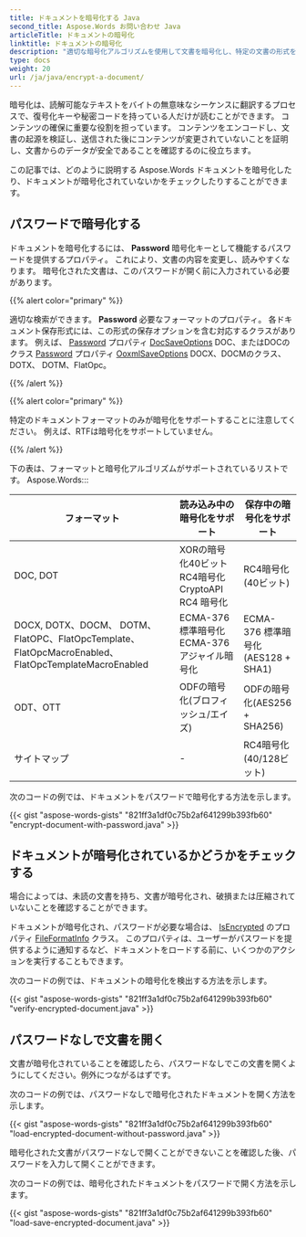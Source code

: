 ```yaml
---
title: ドキュメントを暗号化する Java
second_title: Aspose.Words お問い合わせ Java
articleTitle: ドキュメントの暗号化
linktitle: ドキュメントの暗号化
description: "適切な暗号化アルゴリズムを使用して文書を暗号化し、特定の文書の形式を Javaお問い合わせ"
type: docs
weight: 20
url: /ja/java/encrypt-a-document/
---
```


暗号化は、読解可能なテキストをバイトの無意味なシーケンスに翻訳するプロセスで、復号化キーや秘密コードを持っている人だけが読むことができます。 コンテンツの確保に重要な役割を担っています。 コンテンツをエンコードし、文書の起源を検証し、送信された後にコンテンツが変更されていないことを証明し、文書からのデータが安全であることを確認するのに役立ちます。

この記事では、どのように説明する Aspose.Words ドキュメントを暗号化したり、ドキュメントが暗号化されていないかをチェックしたりすることができます。

## パスワードで暗号化する

ドキュメントを暗号化するには、 **Password** 暗号化キーとして機能するパスワードを提供するプロパティ。 これにより、文書の内容を変更し、読みやすくなります。 暗号化された文書は、このパスワードが開く前に入力されている必要があります。

{{% alert color="primary" %}}

適切な検索ができます。 **Password** 必要なフォーマットのプロパティ。 各ドキュメント保存形式には、この形式の保存オプションを含む対応するクラスがあります。 例えば、 [Password](https://reference.aspose.com/words/java/com.aspose.words/docsaveoptions/#getPassword) プロパティ [DocSaveOptions](https://reference.aspose.com/words/java/com.aspose.words/docsaveoptions/) DOC、またはDOCのクラス [Password](https://reference.aspose.com/words/java/com.aspose.words/ooxmlsaveoptions/#getPassword) プロパティ [OoxmlSaveOptions](https://reference.aspose.com/words/java/com.aspose.words/ooxmlsaveoptions/) DOCX、DOCMのクラス、 DOTX、 DOTM、FlatOpc。

{{% /alert %}}

{{% alert color="primary" %}}

特定のドキュメントフォーマットのみが暗号化をサポートすることに注意してください。 例えば、RTFは暗号化をサポートしていません。

{{% /alert %}}

下の表は、フォーマットと暗号化アルゴリズムがサポートされているリストです。 Aspose.Words:::

| フォーマット |  読み込み中の暗号化をサポート |  保存中の暗号化をサポート |
|  ------------------------------------------------------------  |  -----------------------------------------------------------  |  --------------------------------------------  |
|  DOC, DOT |  XORの暗号化40ビットRC4暗号化CryptoAPI RC4 暗号化 |  RC4暗号化(40ビット) |
|  DOCX, DOTX、DOCM、 DOTM、FlatOPC、FlatOpcTemplate、FlatOpcMacroEnabled、FlatOpcTemplateMacroEnabled |  ECMA-376標準暗号化ECMA-376アジャイル暗号化 |  ECMA-376 標準暗号化 (AES128 + SHA1) |
|  ODT、OTT |  ODFの暗号化(ブロフィッシュ/エイズ) |  ODFの暗号化(AES256 + SHA256) |
|  サイトマップ |  -                                                            |  RC4暗号化(40/128ビット) |

次のコードの例では、ドキュメントをパスワードで暗号化する方法を示します。

{{< gist "aspose-words-gists" "821ff3a1df0c75b2af641299b393fb60" "encrypt-document-with-password.java" >}}

## ドキュメントが暗号化されているかどうかをチェックする

場合によっては、未読の文書を持ち、文書が暗号化され、破損または圧縮されていないことを確認することができます。

ドキュメントが暗号化され、パスワードが必要な場合は、 [IsEncrypted](https://reference.aspose.com/words/java/com.aspose.words/fileformatinfo/#isEncrypted) のプロパティ [FileFormatInfo](https://reference.aspose.com/words/java/com.aspose.words/fileformatinfo/) クラス。 このプロパティは、ユーザーがパスワードを提供するように通知するなど、ドキュメントをロードする前に、いくつかのアクションを実行することもできます。

次のコードの例では、ドキュメントの暗号化を検出する方法を示します。

{{< gist "aspose-words-gists" "821ff3a1df0c75b2af641299b393fb60" "verify-encrypted-document.java" >}}

## パスワードなしで文書を開く

文書が暗号化されていることを確認したら、パスワードなしでこの文書を開くようにしてください。例外につながるはずです。

次のコードの例では、パスワードなしで暗号化されたドキュメントを開く方法を示します。

{{< gist "aspose-words-gists" "821ff3a1df0c75b2af641299b393fb60" "load-encrypted-document-without-password.java" >}}

暗号化された文書がパスワードなしで開くことができないことを確認した後、パスワードを入力して開くことができます。

次のコードの例では、暗号化されたドキュメントをパスワードで開く方法を示します。

{{< gist "aspose-words-gists" "821ff3a1df0c75b2af641299b393fb60" "load-save-encrypted-document.java" >}}
